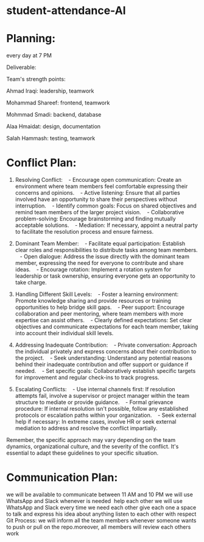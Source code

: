 # student-attendance-AI
# Planning:

every day at 7 PM

Deliverable:

Team's strength points:

Ahmad Iraqi: leadership, teamwork 

Mohammad Shareef: frontend, teamwork

Mohmmad Smadi: backend, database

Alaa Hmaidat: design, documentation

Salah Hammash: testing, teamwork




# Conflict Plan:

1. Resolving Conflict:
   - Encourage open communication: Create an environment where team members feel comfortable expressing their concerns and opinions.
   - Active listening: Ensure that all parties involved have an opportunity to share their perspectives without interruption.
   - Identify common goals: Focus on shared objectives and remind team members of the larger project vision.
   - Collaborative problem-solving: Encourage brainstorming and finding mutually acceptable solutions.
   - Mediation: If necessary, appoint a neutral party to facilitate the resolution process and ensure fairness.

2. Dominant Team Member:
   - Facilitate equal participation: Establish clear roles and responsibilities to distribute tasks among team members.
   - Open dialogue: Address the issue directly with the dominant team member, expressing the need for everyone to contribute and share ideas.
   - Encourage rotation: Implement a rotation system for leadership or task ownership, ensuring everyone gets an opportunity to take charge.

3. Handling Different Skill Levels:
   - Foster a learning environment: Promote knowledge sharing and provide resources or training opportunities to help bridge skill gaps.
   - Peer support: Encourage collaboration and peer mentoring, where team members with more expertise can assist others.
   - Clearly defined expectations: Set clear objectives and communicate expectations for each team member, taking into account their individual skill levels.

4. Addressing Inadequate Contribution:
   - Private conversation: Approach the individual privately and express concerns about their contribution to the project.
   - Seek understanding: Understand any potential reasons behind their inadequate contribution and offer support or guidance if needed.
   - Set specific goals: Collaboratively establish specific targets for improvement and regular check-ins to track progress.

5. Escalating Conflicts:
   - Use internal channels first: If resolution attempts fail, involve a supervisor or project manager within the team structure to mediate or provide guidance.
   - Formal grievance procedure: If internal resolution isn't possible, follow any established protocols or escalation paths within your organization.
   - Seek external help if necessary: In extreme cases, involve HR or seek external mediation to address and resolve the conflict impartially.

Remember, the specific approach may vary depending on the team dynamics, organizational culture, and the severity of the conflict. It's essential to adapt these guidelines to your specific situation.




# Communication Plan:
we will be available to communicate between 11 AM and 10 PM
we will use WhatsApp and Slack
whenever is needed 
help each other
we will use WhatsApp and Slack every time we need each other
give each one a space to talk and express his idea about anything
listen to each other with respect 
Git Process:
we will inform all the team members whenever someone wants to push or pull on the repo.moreover, all members will review each others work






